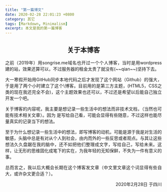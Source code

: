 ```yaml
---
title: "第一篇博文"
date: 2020-02-28 22:01:23 +0800
category: 其它
tags: [Markdown, Minimalism]
excerpt: 本文是我的第一篇博客
---
```


## <div align= "center"> 关于本博客 </div>

<div align= "justify">
之前（2019年）用songrise.me域名也开过一个个人博客，当时是用wordpress建的站，效果还算可以，不过服务器的租金太贵了就没有(~~qian~~)坚持下去。

大一寒假开始用GitHub同步本地代码之后才发现了这个网站（Github）的强大，于是用了两个小时建立了这个\博客。目前用的是第三方主题，(HTML5，CSS之类的现在我还完全不会)，这个主题效果也还可以，不过还是希望以后能自己独立开发一个吧。

关于博客的内容呢，我主要是想记录一些生活中的想法而非技术文档，（当然也可能有技术相关文章）。因为
是写给自己看，可能会显得有些随意，不过这样也能尽量真实的记录当下的想法。

至于为什么想记录一些生活中的想法，即写博客的动机，可能是源于我是对生活的敏感，头脑中总是有对从个人到社会，由内而外的一些反思或者观点。与其让这些想法久久盘踞在我的脑中，还不如把他们整理成文字，写给自己，写给未来。这样，让无形的思维固化成笔下的实在，为我年轻的无知保鲜，不失为一件有意义的事。

总而言之，我以后大概会长期在这个博客发文章（中文里文章这个词显得有些自大，或许杂文更合适？）。

</div>
<div align = right>
2020年2月28日
于四川
</div>



